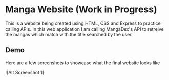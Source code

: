 # Manga Website (Work in Progress)

This is a website being created using HTML, CSS and Express to practice calling APIs. In this web application I am calling MangaDex's API to retreive the mangas which match with the title searched by the user. 

## Demo

Here are a few screenshots to showcase what the final website looks like  

![Alt Screenshot 1]
